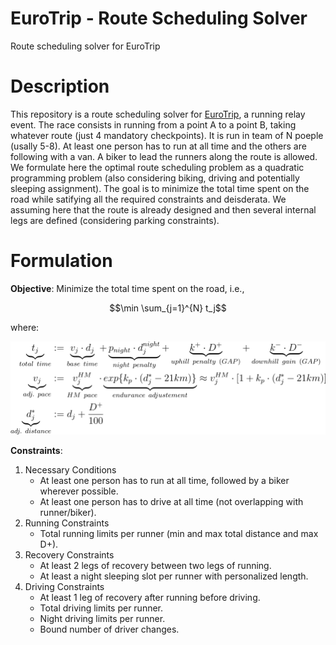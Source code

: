 # EuroTrip - Route Scheduling Solver
Route scheduling solver for EuroTrip 

# Description
This repository is a route scheduling solver for [EuroTrip](https://www.indierunner.nl/events/eurotrip-2025), a running relay event. The race consists in running from a point A to a point B, taking whatever route (just 4 mandatory checkpoints). It is run in team of N poeple (usally 5-8). At least one person has to run at all time and the others are following with a van. A biker to lead the runners along the route is allowed. We formulate here the optimal route scheduling problem as a quadratic programming problem (also considering biking, driving and potentially sleeping assignment). The goal is to minimize the total time spent on the road while satifying all the required constraints and deisderata. We assuming here that the route is already designed and then several internal legs are defined (considering parking constraints).

# Formulation

**Objective**:
 Minimize the total time spent on the road, i.e., 

 $$\min \sum_{j=1}^{N} t_j$$

where:

<div align="center">
  <img src="img/equation.png" alt="Objective Explanation" width="600">
</div>

**Constraints**:
1. Necessary Conditions 
    - At least one person has to run at all time, followed by a biker wherever possible.
    - At least one person has to drive at all time (not overlapping with runner/biker).
2. Running Constraints
    - Total running limits per runner (min and max total distance and max D+).
3. Recovery Constraints
    - At least 2 legs of recovery between two legs of running.
    - At least a night sleeping slot per runner with personalized length.
4. Driving Constraints
    - At least 1 leg of recovery after running before driving.
    - Total driving limits per runner.
    - Night driving limits per runner.
    - Bound number of driver changes.

